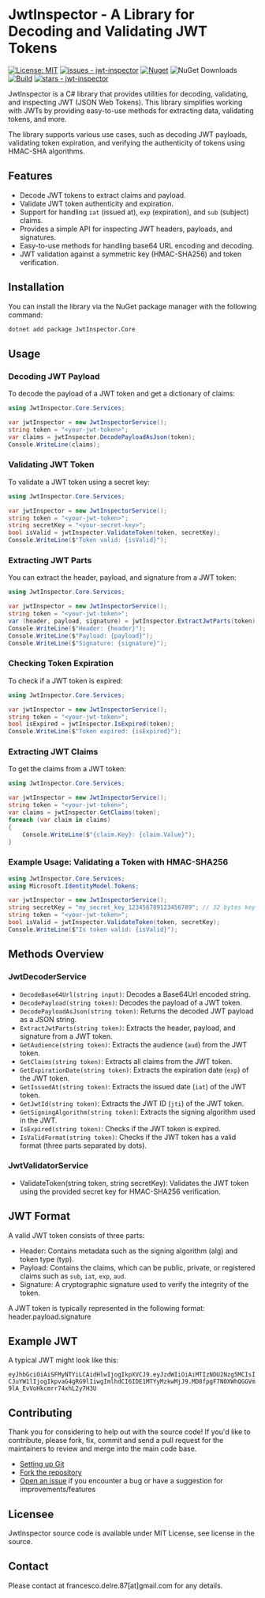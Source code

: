 # JwtInspector - A Library for Decoding and Validating JWT Tokens

[![License: MIT](https://img.shields.io/badge/License-MIT-yellow.svg)](https://opensource.org/licenses/MIT)
[![issues - jwt-inspector](https://img.shields.io/github/issues/engineering87/jwt-inspector)](https://github.com/engineering87/jwt-inspector/issues)
[![Nuget](https://img.shields.io/nuget/v/JwtInspector.Core?style=plastic)](https://www.nuget.org/packages/JwtInspector.Core)
![NuGet Downloads](https://img.shields.io/nuget/dt/JwtInspector.Core)
[![Build](https://github.com/engineering87/jwt-inspector/actions/workflows/dotnet.yml/badge.svg)](https://github.com/engineering87/jwt-inspector/actions/workflows/dotnet.yml)
[![stars - jwt-inspector](https://img.shields.io/github/stars/engineering87/jwt-inspector?style=social)](https://github.com/engineering87/jwt-inspector)

JwtInspector is a C# library that provides utilities for decoding, validating, and inspecting JWT (JSON Web Tokens). This library simplifies working with JWTs by providing easy-to-use methods for extracting data, validating tokens, and more. 

The library supports various use cases, such as decoding JWT payloads, validating token expiration, and verifying the authenticity of tokens using HMAC-SHA algorithms.

## Features

- Decode JWT tokens to extract claims and payload.
- Validate JWT token authenticity and expiration.
- Support for handling `iat` (issued at), `exp` (expiration), and `sub` (subject) claims.
- Provides a simple API for inspecting JWT headers, payloads, and signatures.
- Easy-to-use methods for handling base64 URL encoding and decoding.
- JWT validation against a symmetric key (HMAC-SHA256) and token verification.

## Installation

You can install the library via the NuGet package manager with the following command:

```bash
dotnet add package JwtInspector.Core
```

## Usage

### Decoding JWT Payload

To decode the payload of a JWT token and get a dictionary of claims:

```csharp
using JwtInspector.Core.Services;

var jwtInspector = new JwtInspectorService();
string token = "<your-jwt-token>";
var claims = jwtInspector.DecodePayloadAsJson(token);
Console.WriteLine(claims);
```

### Validating JWT Token

To validate a JWT token using a secret key:

```csharp
using JwtInspector.Core.Services;

var jwtInspector = new JwtInspectorService();
string token = "<your-jwt-token>";
string secretKey = "<your-secret-key>";
bool isValid = jwtInspector.ValidateToken(token, secretKey);
Console.WriteLine($"Token valid: {isValid}");
```

### Extracting JWT Parts

You can extract the header, payload, and signature from a JWT token:

```csharp
using JwtInspector.Core.Services;

var jwtInspector = new JwtInspectorService();
string token = "<your-jwt-token>";
var (header, payload, signature) = jwtInspector.ExtractJwtParts(token);
Console.WriteLine($"Header: {header}");
Console.WriteLine($"Payload: {payload}");
Console.WriteLine($"Signature: {signature}");
```

### Checking Token Expiration

To check if a JWT token is expired:

```csharp
using JwtInspector.Core.Services;

var jwtInspector = new JwtInspectorService();
string token = "<your-jwt-token>";
bool isExpired = jwtInspector.IsExpired(token);
Console.WriteLine($"Token expired: {isExpired}");
```

### Extracting JWT Claims

To get the claims from a JWT token:

```csharp
using JwtInspector.Core.Services;

var jwtInspector = new JwtInspectorService();
string token = "<your-jwt-token>";
var claims = jwtInspector.GetClaims(token);
foreach (var claim in claims)
{
    Console.WriteLine($"{claim.Key}: {claim.Value}");
}
```

### Example Usage: Validating a Token with HMAC-SHA256

```csharp
using JwtInspector.Core.Services;
using Microsoft.IdentityModel.Tokens;

var jwtInspector = new JwtInspectorService();
string secretKey = "my_secret_key_123456789123456789"; // 32 bytes key
string token = "<your-jwt-token>";
bool isValid = jwtInspector.ValidateToken(token, secretKey);
Console.WriteLine($"Is token valid: {isValid}");
```

## Methods Overview

### JwtDecoderService

- `DecodeBase64Url(string input)`: Decodes a Base64Url encoded string.
- `DecodePayload(string token)`: Decodes the payload of a JWT token.
- `DecodePayloadAsJson(string token)`: Returns the decoded JWT payload as a JSON string.
- `ExtractJwtParts(string token)`: Extracts the header, payload, and signature from a JWT token.
- `GetAudience(string token)`: Extracts the audience (`aud`) from the JWT token.
- `GetClaims(string token)`: Extracts all claims from the JWT token.
- `GetExpirationDate(string token)`: Extracts the expiration date (`exp`) of the JWT token.
- `GetIssuedAt(string token)`: Extracts the issued date (`iat`) of the JWT token.
- `GetJwtId(string token)`: Extracts the JWT ID (`jti`) of the JWT token.
- `GetSigningAlgorithm(string token)`: Extracts the signing algorithm used in the JWT.
- `IsExpired(string token)`: Checks if the JWT token is expired.
- `IsValidFormat(string token)`: Checks if the JWT token has a valid format (three parts separated by dots).

### JwtValidatorService

- ValidateToken(string token, string secretKey): Validates the JWT token using the provided secret key for HMAC-SHA256 verification.

## JWT Format

A valid JWT token consists of three parts:

- Header: Contains metadata such as the signing algorithm (alg) and token type (typ).
- Payload: Contains the claims, which can be public, private, or registered claims such as `sub`, `iat`, `exp`, `aud`.
- Signature: A cryptographic signature used to verify the integrity of the token.

A JWT token is typically represented in the following format: header.payload.signature

## Example JWT

A typical JWT might look like this:

`eyJhbGciOiAiSFMyNTYiLCAidHlwIjogIkpXVCJ9.eyJzdWIiOiAiMTIzNDU2Nzg5MCIsICJuYW1lIjogIkpvaG4gRG9lIiwgImlhdCI6IDE1MTYyMzkwMjJ9.MD8fpgF7N0XWhQGGVm9lA_EvVoHkcmrr74xhL2y7H3U`

## Contributing
Thank you for considering to help out with the source code!
If you'd like to contribute, please fork, fix, commit and send a pull request for the maintainers to review and merge into the main code base.

 * [Setting up Git](https://docs.github.com/en/get-started/getting-started-with-git/set-up-git)
 * [Fork the repository](https://docs.github.com/en/pull-requests/collaborating-with-pull-requests/working-with-forks/fork-a-repo)
 * [Open an issue](https://github.com/engineering87/jwt-inspector/issues) if you encounter a bug or have a suggestion for improvements/features

## Licensee
JwtInspector source code is available under MIT License, see license in the source.

## Contact
Please contact at francesco.delre.87[at]gmail.com for any details.
